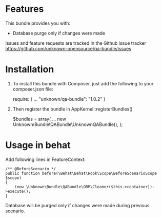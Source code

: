 Features
======================
This bundle provides you with:

- Database purge only if changes were made

Issues and feature requests are tracked in the Github issue tracker https://github.com/unknown-opensource/qa-bundle/issues

Installation
======================

1. To install this bundle with Composer, just add the following to your composer.json file:


    require: {
        ...
        "unknown/qa-bundle": "1.0.2"
    }


2. Then register the bundle in AppKernel::registerBundles()


    $bundles = array(
        ...
        new Unknown\Bundle\QABundle\UnknownQABundle(),
    );


Usage in behat
======================

Add following lines in FeatureContext:

    /** @BeforeScenario */
    public function before(\Behat\Behat\Hook\Scope\BeforeScenarioScope $scope)
    {
        (new \Unknown\Bundle\QABundle\ORM\Cleaner($this->container))->execute();
    }

Database will be purged only if changes were made during previous scenario.
